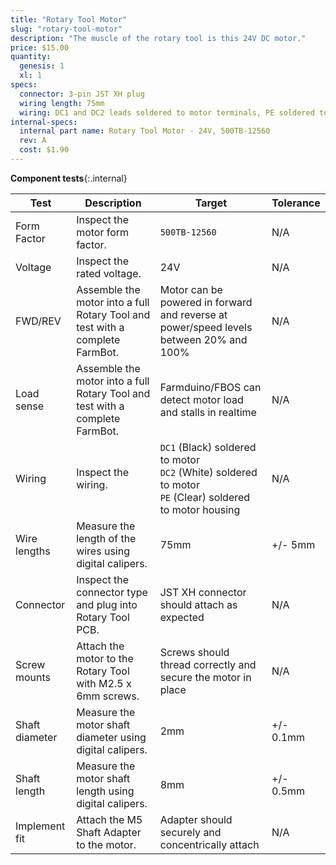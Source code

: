 ```yaml
---
title: "Rotary Tool Motor"
slug: "rotary-tool-motor"
description: "The muscle of the rotary tool is this 24V DC motor."
price: $15.00
quantity:
  genesis: 1
  xl: 1
specs:
  connector: 3-pin JST XH plug
  wiring length: 75mm
  wiring: DC1 and DC2 leads soldered to motor terminals, PE soldered to motor housing
internal-specs:
  internal part name: Rotary Tool Motor - 24V, 500TB-12560
  rev: A
  cost: $1.90
---
```


**Component tests**{:.internal}

|Test         |Description  |Target       |Tolerance    |
|-------------|-------------|-------------|-------------|
|Form Factor  |Inspect the motor form factor.|`500TB-12560`|N/A
|Voltage      |Inspect the rated voltage.|24V|N/A
|FWD/REV      |Assemble the motor into a full Rotary Tool and test with a complete FarmBot.|Motor can be powered in forward and reverse at power/speed levels between 20% and 100%|N/A
|Load sense   |Assemble the motor into a full Rotary Tool and test with a complete FarmBot.|Farmduino/FBOS can detect motor load and stalls in realtime|N/A
|Wiring       |Inspect the wiring.|`DC1` (Black) soldered to motor<br>`DC2` (White) soldered to motor<br>`PE` (Clear) soldered to motor housing|N/A
|Wire lengths |Measure the length of the wires using digital calipers.|75mm|+/- 5mm
|Connector    |Inspect the connector type and plug into Rotary Tool PCB.|JST XH connector should attach as expected|N/A
|Screw mounts |Attach the motor to the Rotary Tool with M2.5 x 6mm screws.|Screws should thread correctly and secure the motor in place|N/A
|Shaft diameter|Measure the motor shaft diameter using digital calipers.|2mm|+/- 0.1mm
|Shaft length |Measure the motor shaft length using digital calipers.|8mm|+/- 0.5mm
|Implement fit|Attach the M5 Shaft Adapter to the motor.|Adapter should securely and concentrically attach|N/A

